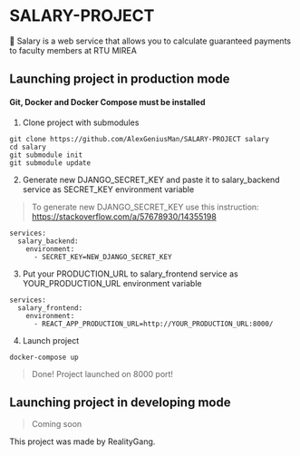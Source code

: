 # SALARY-PROJECT
💸 Salary is a web service that allows you to calculate guaranteed payments to faculty members at RTU MIREA

## Launching project in production mode
#### Git, Docker and Docker Compose must be installed

1. Clone project with submodules

```
git clone https://github.com/AlexGeniusMan/SALARY-PROJECT salary
cd salary
git submodule init
git submodule update
```

2. Generate new DJANGO_SECRET_KEY and paste it to salary_backend service as SECRET_KEY environment variable

> To generate new DJANGO_SECRET_KEY use this instruction: https://stackoverflow.com/a/57678930/14355198

```
services:
  salary_backend:
    environment:
      - SECRET_KEY=NEW_DJANGO_SECRET_KEY
```

3. Put your PRODUCTION_URL to salary_frontend service as YOUR_PRODUCTION_URL environment variable
```
services:
  salary_frontend:
    environment:
      - REACT_APP_PRODUCTION_URL=http://YOUR_PRODUCTION_URL:8000/
```

4. Launch project

```
docker-compose up
```

> Done! Project launched on 8000 port!

## Launching project in developing mode

> Coming soon
<!---
#### Git, Docker and Docker Compose must be installed

4. Create `.env` file in the directory named `backend` and add your new django secret key to it

```
SECRET_KEY=r#l+(jiyg2m7d!f8(-zo2o2rsckwdaq4jm=_fg3$ghir5fxf6e
```

5. Create `.env` file in the directory named `frontend` and add your production URL to it

```
REACT_APP_PRODUCTION_URL = "http://<your_production_url>:8000/"
```

Note: if you want to launch project locally, set REACT_APP_PRODUCTION_URL = "http://127.0.0.1:8000/"

6. Start the project from "salary" directory

`docker-compose up --build`

> Done! Project launched on 8000 port!

![Main page](https://github.com/AlexGeniusMan/SALARY-PROJECT/blob/master/readme-images/main.png?raw=true)
-->
This project was made by RealityGang.
